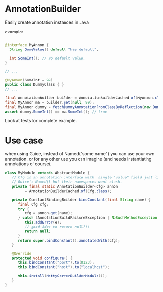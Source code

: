 # AnnotationBuilder
Easily create annotation instances in Java

example:

```java

@interface MyAnnon {
  String SomeValue() default "has default";

  int SomeInt(); // No default value.
}

// ...

@MyAnnon(SomeInt = 99)
public class DummyClass { }
// ...

final AnnotationBuilder builder = AnnotationBuilderCached.of(MyAnnon.class);
final MyAnnon ma = builder.get(null, 99);
final MyAnnon dummy = fetchDummyAnnotationFromClassByReflection(new DummyClass());
assert dummy.SomeInt() == ma.SomeInt(); // true

```

Look at tests for complete example.

# Use case
when using Guice, instead of Named("some name") you can use your own annotation.
or for any other use you can imagine (and needs instantiating annotations
of course).

```java
class MyModule extends AbstractModule {
   // Cfg is an annotation interface with  single "value" field just like
   // Guice's Named() but their namespaces wont clash.
   private final static AnnotationBuilder<Cfg> annon
         = AnnotationBuilderCached.of(Cfg.class);

   private ConstantBindingBuilder bindConstant(final String name) {
      final Cfg cfg;
      try {
         cfg = annon.get(name);
      } catch (AnnotationBuildFailureException | NoSuchMethodException e) {
         this.addError(e);
         // good idea to return null?!!
         return null;
      }
      return super.bindConstant().annotatedWith(cfg);
   }

   @Override
   protected void configure() {
      this.bindConstant("port").to(8123);
      this.bindConstant("host").to("localhost");

      this.install(NettyServerBuilderModule());
   }
}
```
